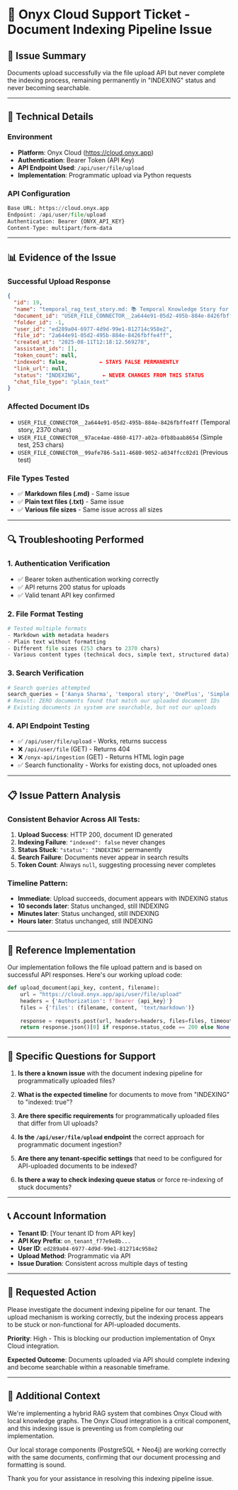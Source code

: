 # 🎫 Onyx Cloud Support Ticket - Document Indexing Pipeline Issue

## 🚨 **Issue Summary**
Documents upload successfully via the file upload API but never complete the indexing process, remaining permanently in "INDEXING" status and never becoming searchable.

---

## 🔧 **Technical Details**

### **Environment**
- **Platform**: Onyx Cloud (https://cloud.onyx.app)
- **Authentication**: Bearer Token (API Key)
- **API Endpoint Used**: `/api/user/file/upload`
- **Implementation**: Programmatic upload via Python requests

### **API Configuration**
```python
Base URL: https://cloud.onyx.app
Endpoint: /api/user/file/upload
Authentication: Bearer {ONYX_API_KEY}
Content-Type: multipart/form-data
```

---

## 📊 **Evidence of the Issue**

### **Successful Upload Response**
```json
{
  "id": 19,
  "name": "temporal_rag_test_story.md: 📚 Temporal Knowledge Story for RAG Testing.md",
  "document_id": "USER_FILE_CONNECTOR__2a644e91-05d2-495b-884e-8426fbffe4ff",
  "folder_id": -1,
  "user_id": "ed289a04-6977-4d9d-99e1-812714c958e2",
  "file_id": "2a644e91-05d2-495b-884e-8426fbffe4ff",
  "created_at": "2025-08-11T12:18:12.569278",
  "assistant_ids": [],
  "token_count": null,
  "indexed": false,          ← STAYS FALSE PERMANENTLY
  "link_url": null,
  "status": "INDEXING",       ← NEVER CHANGES FROM THIS STATUS
  "chat_file_type": "plain_text"
}
```

### **Affected Document IDs**
- `USER_FILE_CONNECTOR__2a644e91-05d2-495b-884e-8426fbffe4ff` (Temporal story, 2370 chars)
- `USER_FILE_CONNECTOR__97ace4ae-4860-4177-a02a-0fb8baab8654` (Simple test, 253 chars)
- `USER_FILE_CONNECTOR__99afe786-5a11-4680-9052-a034ffcc02d1` (Previous test)

### **File Types Tested**
- ✅ **Markdown files (.md)** - Same issue
- ✅ **Plain text files (.txt)** - Same issue  
- ✅ **Various file sizes** - Same issue across all sizes

---

## 🔍 **Troubleshooting Performed**

### **1. Authentication Verification**
- ✅ Bearer token authentication working correctly
- ✅ API returns 200 status for uploads
- ✅ Valid tenant API key confirmed

### **2. File Format Testing**
```python
# Tested multiple formats
- Markdown with metadata headers
- Plain text without formatting
- Different file sizes (253 chars to 2370 chars)
- Various content types (technical docs, simple text, structured data)
```

### **3. Search Verification**
```python
# Search queries attempted
search_queries = ['Aanya Sharma', 'temporal story', 'OnePlus', 'Simple Test Document']
# Result: ZERO documents found that match our uploaded document IDs
# Existing documents in system are searchable, but not our uploads
```

### **4. API Endpoint Testing**
- ✅ `/api/user/file/upload` - Works, returns success
- ❌ `/api/user/file` (GET) - Returns 404  
- ❌ `/onyx-api/ingestion` (GET) - Returns HTML login page
- ✅ Search functionality - Works for existing docs, not uploaded ones

---

## 📋 **Issue Pattern Analysis**

### **Consistent Behavior Across All Tests:**
1. **Upload Success**: HTTP 200, document ID generated
2. **Indexing Failure**: `"indexed": false` never changes
3. **Status Stuck**: `"status": "INDEXING"` permanently  
4. **Search Failure**: Documents never appear in search results
5. **Token Count**: Always `null`, suggesting processing never completes

### **Timeline Pattern:**
- **Immediate**: Upload succeeds, document appears with INDEXING status
- **10 seconds later**: Status unchanged, still INDEXING
- **Minutes later**: Status unchanged, still INDEXING
- **Hours later**: Status unchanged, still INDEXING

---

## 🔗 **Reference Implementation**

Our implementation follows the file upload pattern and is based on successful API responses. Here's our working upload code:

```python
def upload_document(api_key, content, filename):
    url = "https://cloud.onyx.app/api/user/file/upload"
    headers = {'Authorization': f'Bearer {api_key}'}
    files = {'files': (filename, content, 'text/markdown')}
    
    response = requests.post(url, headers=headers, files=files, timeout=30)
    return response.json()[0] if response.status_code == 200 else None
```

---

## 🎯 **Specific Questions for Support**

1. **Is there a known issue** with the document indexing pipeline for programmatically uploaded files?

2. **What is the expected timeline** for documents to move from "INDEXING" to "indexed: true"?

3. **Are there specific requirements** for programmatically uploaded files that differ from UI uploads?

4. **Is the `/api/user/file/upload` endpoint** the correct approach for programmatic document ingestion?

5. **Are there any tenant-specific settings** that need to be configured for API-uploaded documents to be indexed?

6. **Is there a way to check indexing queue status** or force re-indexing of stuck documents?

---

## 📞 **Account Information**

- **Tenant ID**: [Your tenant ID from API key]  
- **API Key Prefix**: `on_tenant_f77e9e8b...`
- **User ID**: `ed289a04-6977-4d9d-99e1-812714c958e2`
- **Upload Method**: Programmatic via API
- **Issue Duration**: Consistent across multiple days of testing

---

## 🔄 **Requested Action**

Please investigate the document indexing pipeline for our tenant. The upload mechanism is working correctly, but the indexing process appears to be stuck or non-functional for API-uploaded documents.

**Priority**: High - This is blocking our production implementation of Onyx Cloud integration.

**Expected Outcome**: Documents uploaded via API should complete indexing and become searchable within a reasonable timeframe.

---

## 📎 **Additional Context**

We're implementing a hybrid RAG system that combines Onyx Cloud with local knowledge graphs. The Onyx Cloud integration is a critical component, and this indexing issue is preventing us from completing our implementation.

Our local storage components (PostgreSQL + Neo4j) are working correctly with the same documents, confirming that our document processing and formatting is sound.

Thank you for your assistance in resolving this indexing pipeline issue.
